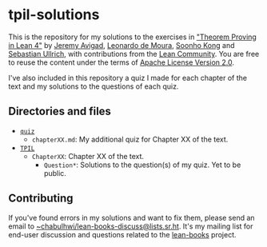 # tpil-solutions

This is the repository for my solutions to the exercises in ["Theorem Proving in
Lean 4"][tpil] by [Jeremy Avigad][ja], [Leonardo de Moura][ldm], [Soonho
Kong][sk] and [Sebastian Ullrich][su], with contributions from the [Lean
Community][lean-comm]. You are free to reuse the content under the terms of
[Apache License Version 2.0](./LICENSE).

I've also included in this repository a quiz I made for each chapter of the text
and my solutions to the questions of each quiz.

## Directories and files

* [`quiz`](./quiz)
  * `chapterXX.md`: My additional quiz for Chapter XX of the text.
* [`TPIL`](./TPIL)
  * `ChapterXX`: Chapter XX of the text.
    * `Question*`: Solutions to the question(s) of my quiz. Yet to be public.

## Contributing

If you've found errors in my solutions and want to fix them, please send an
email to <~chabulhwi/lean-books-discuss@lists.sr.ht>. It's my mailing list for
end-user discussion and questions related to the [lean-books][lean-books]
project.

[tpil]: https://lean-lang.org/theorem_proving_in_lean4/title_page.html
[ja]: https://www.andrew.cmu.edu/user/avigad/
[ldm]: https://leodemoura.github.io/about.html
[sk]: https://soonhokong.github.io/
[su]: https://sebasti.a.nullri.ch/
[lean-comm]: https://leanprover-community.github.io/
[lean-books]: https://sr.ht/~chabulhwi/lean-books/
